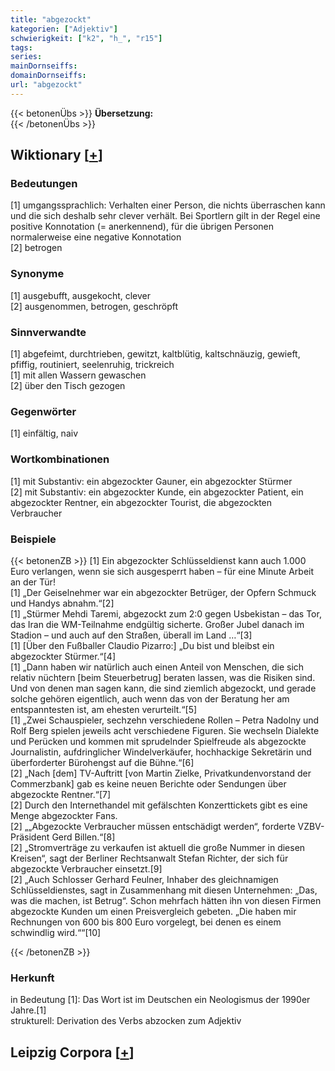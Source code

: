 ```yaml
---
title: "abgezockt"
kategorien: ["Adjektiv"]
schwierigkeit: ["k2", "h_", "r15"]
tags:
series:
mainDornseiffs:
domainDornseiffs:
url: "abgezockt"
---
```


{{< betonenÜbs >}}
**Übersetzung:**  
{{< /betonenÜbs >}}

## Wiktionary [[+](https://de.wiktionary.org/wiki/abgezockt)]

### Bedeutungen
[1] umgangssprachlich: Verhalten einer Person, die nichts überraschen kann und die sich deshalb sehr clever verhält. Bei Sportlern gilt in der Regel eine positive Konnotation (= anerkennend), für die übrigen Personen normalerweise eine negative Konnotation  
[2] betrogen  

### Synonyme
[1] ausgebufft, ausgekocht, clever  
[2] ausgenommen, betrogen, geschröpft  

### Sinnverwandte
[1] abgefeimt, durchtrieben, gewitzt, kaltblütig, kaltschnäuzig, gewieft, pfiffig, routiniert, seelenruhig, trickreich  
[1] mit allen Wassern gewaschen  
[2] über den Tisch gezogen  

### Gegenwörter
[1] einfältig, naiv  

### Wortkombinationen
[1] mit Substantiv: ein abgezockter Gauner, ein abgezockter Stürmer  
[2] mit Substantiv: ein abgezockter Kunde, ein abgezockter Patient, ein abgezockter Rentner, ein abgezockter Tourist, die abgezockten Verbraucher  

### Beispiele
{{< betonenZB >}}
[1] Ein abgezockter Schlüsseldienst kann auch 1.000 Euro verlangen, wenn sie sich ausgesperrt haben – für eine Minute Arbeit an der Tür!  
[1] „Der Geiselnehmer war ein abgezockter Betrüger, der Opfern Schmuck und Handys abnahm.“[2]  
[1] „Stürmer Mehdi Taremi, abgezockt zum 2:0 gegen Usbekistan – das Tor, das Iran die WM-Teilnahme endgültig sicherte. Großer Jubel danach im Stadion – und auch auf den Straßen, überall im Land …“[3]  
[1] [Über den Fußballer Claudio Pizarro:] „Du bist und bleibst ein abgezockter Stürmer.“[4]  
[1] „Dann haben wir natürlich auch einen Anteil von Menschen, die sich relativ nüchtern [beim Steuerbetrug] beraten lassen, was die Risiken sind. Und von denen man sagen kann, die sind ziemlich abgezockt, und gerade solche gehören eigentlich, auch wenn das von der Beratung her am entspanntesten ist, am ehesten verurteilt.“[5]  
[1] „Zwei Schauspieler, sechzehn verschiedene Rollen – Petra Nadolny und Rolf Berg spielen jeweils acht verschiedene Figuren. Sie wechseln Dialekte und Perücken und kommen mit sprudelnder Spielfreude als abgezockte Journalistin, aufdringlicher Windelverkäufer, hochhackige Sekretärin und überforderter Bürohengst auf die Bühne.“[6]  
[2] „Nach [dem] TV-Auftritt [von Martin Zielke, Privatkundenvorstand der Commerzbank] gab es keine neuen Berichte oder Sendungen über abgezockte Rentner.“[7]  
[2] Durch den Internethandel mit gefälschten Konzerttickets gibt es eine Menge abgezockter Fans.  
[2] „„Abgezockte Verbraucher müssen entschädigt werden“, forderte VZBV-Präsident Gerd Billen.“[8]  
[2] „Stromverträge zu verkaufen ist aktuell die große Nummer in diesen Kreisen“, sagt der Berliner Rechtsanwalt Stefan Richter, der sich für abgezockte Verbraucher einsetzt.[9]  
[2] „Auch Schlosser Gerhard Feulner, Inhaber des gleichnamigen Schlüsseldienstes, sagt in Zusammenhang mit diesen Unternehmen: „Das, was die machen, ist Betrug“. Schon mehrfach hätten ihn von diesen Firmen abgezockte Kunden um einen Preisvergleich gebeten. „Die haben mir Rechnungen von 600 bis 800 Euro vorgelegt, bei denen es einem schwindlig wird.““[10]  

{{< /betonenZB >}}
### Herkunft
in Bedeutung [1]: Das Wort ist im Deutschen ein Neologismus der 1990er Jahre.[1]  
strukturell: Derivation des Verbs abzocken zum Adjektiv  


## Leipzig Corpora [[+](https://corpora.uni-leipzig.de/en/res?word=abgezockt&corpusId=deu_newscrawl-public_2018)]

